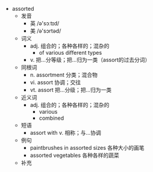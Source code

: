 - assorted
  - 发音
    - 英 /ə'sɔːtɪd/
    - 美 /ə'sɔrtəd/
  - 词义
    - adj. 组合的；各种各样的；混杂的
      - of various different types
    - v. 把…分等级；把…归为一类（assort的过去分词）
  - 同根词
    - n. assortment 分类；混合物
    - vi. assort 协调；交往
    - vt. assort 把…分级；把…归为一类
  - 近义词
    - adj. 组合的；各种各样的；混杂的
      - various
      - combined
  - 短语
    - assort with v. 相称；与…协调
  - 例句
    - paintbrushes in assorted sizes 各种大小的画笔
    - assorted vegetables 各种各样的蔬菜
  - 补充